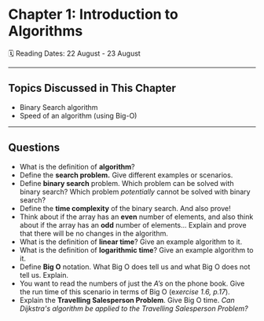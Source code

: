 # Chapter 1: Introduction to Algorithms

<aside>
🗓️ Reading Dates: 22 August - 23 August

</aside>

---

## Topics Discussed in This Chapter

- Binary Search algorithm
- Speed of an algorithm (using Big-O)

---

## Questions

- What is the definition of **algorithm**?
- Define the **search problem.** Give different examples or scenarios.
- Define **binary search** problem. Which problem can be solved with binary search? Which problem *potentially* cannot be solved with binary search?
- Define the **time complexity** of the binary search. And also prove!
- Think about if the array has an **even** number of elements, and also think about if the array has an **odd** number of elements... Explain and prove that there will be no changes in the algorithm.
- What is the definition of **linear time**? Give an example algorithm to it.
- What is the definition of **logarithmic time**? Give an example algorithm to it.
- Define **Big O** notation. What Big O does tell us and what Big O does not tell us. Explain.
- You want to read the numbers of just the *A’s* on the phone book. Give the run time of this scenario in terms of Big O (e*xercise 1.6, p.17*).
- Explain the **Travelling Salesperson Problem**. Give Big O time. *Can Dijkstra's algorithm be applied to the Travelling Salesperson Problem?*